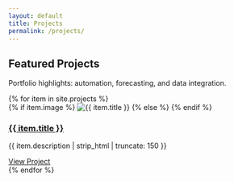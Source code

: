 ```yaml
---
layout: default
title: Projects
permalink: /projects/
---
```


<section class="page-header projects-header">
  <h1>Featured Projects</h1>
  <p>Portfolio highlights: automation, forecasting, and data integration.</p>
</section>

<section class="projects">
  <div class="container project-grid">
    {% for item in site.projects %}
      <div class="card">
        <div class="card-image">
          {% if item.image %}
            <img src="{{ item.image | relative_url }}" alt="{{ item.title }}">
          {% else %}
            <i class="fas fa-{% if item.icon %}{{ item.icon }}{% else %}code{% endif %}"></i>
          {% endif %}
        </div>
        <div class="card-content">
          <h3 class="card-title"><a href="{{ item.url | relative_url }}">{{ item.title }}</a></h3>
          <p class="card-description">{{ item.description | strip_html | truncate: 150 }}</p>
          <div class="card-action">
            <a href="{{ item.url | relative_url }}" class="btn btn-primary">View Project</a>
          </div>
        </div>
      </div>
    {% endfor %}
  </div>
</section>